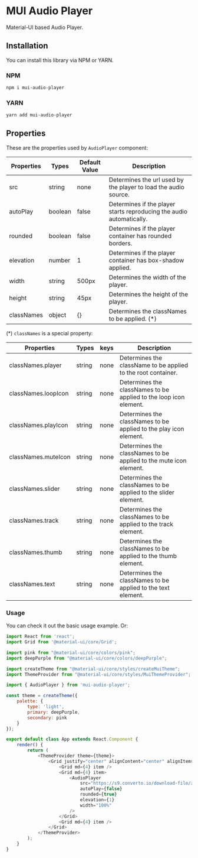# MUI Audio Player

Material-UI based Audio Player.

## Installation

You can install this library via NPM or YARN.

### NPM 

```bash
npm i mui-audio-player
```

### YARN 

```bash
yarn add mui-audio-player
```

## Properties

These are the properties used by `AudioPlayer` component:

| Properties    | Types         | Default Value         | Description   |
| ------------- | ------------- | ------------- | ------------- |
| src  | string  | none | Determines the url used by the player to load the audio source.             | 
| autoPlay  | boolean  | false  |  Determines if the player starts reproducing the audio automatically.           |
| rounded  | boolean  | false |    Determines if the player container has rounded borders.         |
| elevation  | number  | 1 |      Determines if the player container has box-shadow applied.              |
| width  | string  |  500px |  Determines the width of the player.                |
| height  | string  | 45px |   Determines the height of the player.           |
| classNames  | object  | {} |  Determines the classNames to be applied. (*)          |

(*) `classNames` is a special property:

| Properties    | Types         | keys         | Description   |
| ------------- | ------------- | ------------- | ------------- |
| classNames.player  | string  | none |  Determines the className to be applied to the root container.          |
| classNames.loopIcon  | string  | none |  Determines the classNames to be applied to the loop icon element.         |
| classNames.playIcon  | string  | none |  Determines the classNames to be applied to the play icon element.        |
| classNames.muteIcon  | string  | none |  Determines the classNames to be applied to the mute icon element.         |
| classNames.slider  | string  | none |  Determines the classNames to be applied to the slider element.         |
| classNames.track  | string  | none |  Determines the classNames to be applied to the track element.        |
| classNames.thumb  | string  | none |  Determines the classNames to be applied to the thumb element.          |
| classNames.text  | string  | none |  Determines the classNames to be applied to the text element.          |

### Usage

You can check it out the basic usage example. Or: 

```javascript
import React from 'react';
import Grid from '@material-ui/core/Grid';

import pink from "@material-ui/core/colors/pink";
import deepPurple from "@material-ui/core/colors/deepPurple";

import createTheme from "@material-ui/core/styles/createMuiTheme";
import ThemeProvider from "@material-ui/core/styles/MuiThemeProvider";

import { AudioPlayer } from 'mui-audio-player';

const theme = createTheme({
    palette: {
        type: 'light',
        primary: deepPurple,
        secondary: pink
    }
});

export default class App extends React.Component {
    render() {
        return (
            <ThemeProvider theme={theme}>
                <Grid justify="center" alignContent="center" alignItems="center" container style={{ height: "100vh", backgroundColor: deepPurple["500"] }}>
                    <Grid md={4} item />
                    <Grid md={4} item>
                        <AudioPlayer 
                            src="https://s9.converto.io/download-file/zwXZbmwDyWGN7qkqvVPMcQm0pIajpwdE/file.mp3"
                            autoPlay={false}
                            rounded={true}
                            elevation={1}
                            width="100%"
                        />
                    </Grid>
                    <Grid md={4} item />
                </Grid>
            </ThemeProvider>
        );
    }
}
```